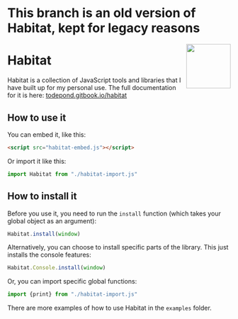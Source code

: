 # This branch is an old version of Habitat, kept for legacy reasons

<img align="right" height="100" src="http://todepond.com/IMG/Habitat@0.25x.png">

# Habitat
Habitat is a collection of JavaScript tools and libraries that I have built up for my personal use. The full documentation for it is here: [todepond.gitbook.io/habitat](https://todepond.gitbook.io/habitat/)

## How to use it
You can embed it, like this:
```html
<script src="habitat-embed.js"></script>
```
Or import it like this:
```js
import Habitat from "./habitat-import.js"
```
## How to install it
Before you use it, you need to run the `install` function (which takes your global object as an argument):
```js
Habitat.install(window)
```
Alternatively, you can choose to install specific parts of the library. This just installs the console features:
```js
Habitat.Console.install(window)
```
Or, you can import specific global functions:
```js
import {print} from "./habitat-import.js"
```
There are more examples of how to use Habitat in the `examples` folder.
